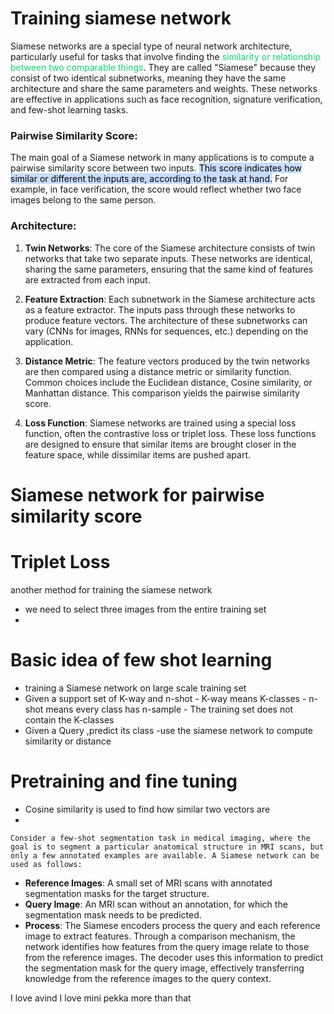 # Training siamese network
Siamese networks are a special type of neural network architecture, particularly useful for tasks that involve finding the <span style="color:#15d170">similarity or relationship between two comparable things</span>. They are called "Siamese" because they consist of two identical subnetworks, meaning they have the same architecture and share the same parameters and weights. These networks are effective in applications such as face recognition, signature verification, and few-shot learning tasks.

### Pairwise Similarity Score:

The main goal of a Siamese network in many applications is to compute a pairwise similarity score between two inputs. <mark style="background: #ADCCFFA6;">This score indicates how similar or different the inputs are, according to the task at hand.</mark> For example, in face verification, the score would reflect whether two face images belong to the same person.

### Architecture:

1. **Twin Networks**: The core of the Siamese architecture consists of twin networks that take two separate inputs. These networks are identical, sharing the same parameters, ensuring that the same kind of features are extracted from each input.
    
2. **Feature Extraction**: Each subnetwork in the Siamese architecture acts as a feature extractor. The inputs pass through these networks to produce feature vectors. The architecture of these subnetworks can vary (CNNs for images, RNNs for sequences, etc.) depending on the application.
    
3. **Distance Metric**: The feature vectors produced by the twin networks are then compared using a distance metric or similarity function. Common choices include the Euclidean distance, Cosine similarity, or Manhattan distance. This comparison yields the pairwise similarity score.
    
4. **Loss Function**: Siamese networks are trained using a special loss function, often the contrastive loss or triplet loss. These loss functions are designed to ensure that similar items are brought closer in the feature space, while dissimilar items are pushed apart.
# Siamese network for pairwise similarity score

# Triplet Loss
another method for training the siamese network
- we need to select three images from the entire training set
- 

# Basic idea of few shot learning
- training a Siamese network on large scale training set
- Given a support set of K-way and n-shot
		- K-way means K-classes
		- n-shot means every class has n-sample
		- The training set does not contain the K-classes
- Given a Query ,predict its class
	-use the siamese network to compute similarity  or distance

# Pretraining and fine tuning
- Cosine similarity is used to find how similar two vectors are
- 

	Consider a few-shot segmentation task in medical imaging, where the goal is to segment a particular anatomical structure in MRI scans, but only a few annotated examples are available. A Siamese network can be used as follows:

- **Reference Images**: A small set of MRI scans with annotated segmentation masks for the target structure.
- **Query Image**: An MRI scan without an annotation, for which the segmentation mask needs to be predicted.
- **Process**: The Siamese encoders process the query and each reference image to extract features. Through a comparison mechanism, the network identifies how features from the query image relate to those from the reference images. The decoder uses this information to predict the segmentation mask for the query image, effectively transferring knowledge from the reference images to the query context.

I love avind
I love mini pekka more than that
